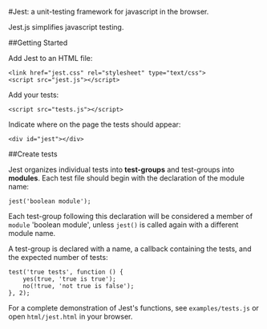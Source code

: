 #Jest: a unit-testing framework for javascript in the browser.

Jest.js simplifies javascript testing.

##Getting Started

Add Jest to an HTML file:

	<link href="jest.css" rel="stylesheet" type="text/css">
	<script src="jest.js"></script>
	
Add your tests:

	<script src="tests.js"></script>
	
Indicate where on the page the tests should appear:

	<div id="jest"></div>
	
##Create tests

Jest organizes individual tests into **test-groups** and test-groups into **modules**.
Each test file should begin with the declaration of the module name:

	jest('boolean module');
	
Each test-group following this declaration will be considered a member of `module` 'boolean module', unless `jest()` is called again with a different module name.

A test-group is declared with a name, a callback containing the tests, and the expected number of tests:

	test('true tests', function () {
		yes(true, 'true is true');
		no(!true, 'not true is false');
	}, 2);

For a complete demonstration of Jest's functions, see `examples/tests.js` or open `html/jest.html` in your browser.

